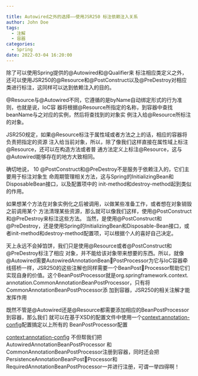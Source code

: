 ```yaml
---

title: Autowired之外的选择——使用JSR250 标注依赖注入关系
author: John Doe
tags:
  - 注解
  - 容器
categories:
  - Spring
date: 2022-03-04 16:20:00
---
```




除了可以使用Spring提供的@Autowired和@Qualifier来
标注相应类定义之外，还可以使用JSR250的@Resource和@PostConstruct以及@PreDestroy对相应
类进行标注，这同样可以达到依赖注入的目的。

@Resource与@Autowired不同，它遵循的是byName自动绑定形式的行为准则，也就是说，IoC容
器将根据@Resource所指定的名称，到容器中查找beanName与之对应的实例，然后将查找到的对象实
例注入给@Resource所标注的对象。

JSR250规定，如果@Resource标注于属性域或者方法之上的话，相应的容器将负责把指定的资源
注入给当前对象，所以，除了像我们这样直接在属性域上标注@Resource，还可以在构造方法或者普
通方法定义上标注@Resource，这与@Autowired能够存在的地方大致相同。

确切地说， 10 @PostConstruct和@PreDestroy不是服务于依赖注入的，它们主要用于标注对象生
命周期管理相关方法，这与Spring的InitializingBean和DisposableBean接口，以及配置项中的
init-method和destroy-method起到类似的作用。

如果想某个方法在对象实例化之后被调用，以做某些准备工作，或者想在对象销毁之前调用某个
方法清理某些资源，那么就可以像我们这样，使用@PostConstruct和@PreDestroy来标注这些方法。
当然，是使用@PostConstruct和@PreDestroy，还是使用Spring的InitializingBean和Disposable-Bean接口，或者init-method和destroy-method配置项，可以根据个人的喜好自己决定。

天上永远不会掉馅饼，我们只是使用@Resource或者@PostConstruct和@PreDestroy标注了相应
对象，并不能给该对象带来想要的东西。所以，就像@Autowired需要AutowiredAnnotationBeanPostProcessor为它与IoC容器牵线搭桥一样，JSR250的这些注解也同样需要一个BeanPostProcessor帮助它们实现自身的价值。这个BeanPostProcessor就是org.springframework.context. 
annotation.CommonAnnotationBeanPostProcessor，只有将CommonAnnotationBeanPostProcessor添
加到容器，JSR250的相关注解才能发挥作用

既然不管是@Autowired还是@Resource都需要添加相应的BeanPostProcessor到容器，那么我们
就可以在基于XSD的配置文件中使用一个<context:annotation-config>配置搞定以上所有的
BeanPostProcessor配置

<context:annotation-config> 不但帮我们把 AutowiredAnnotationBeanPostProcessor 和
CommonAnnotationBeanPostProcessor注册到容器，同时还会把PersistenceAnnotationBeanPostProcessor和RequiredAnnotationBeanPostProcessor一并进行注册，可谓一举四得啊！

